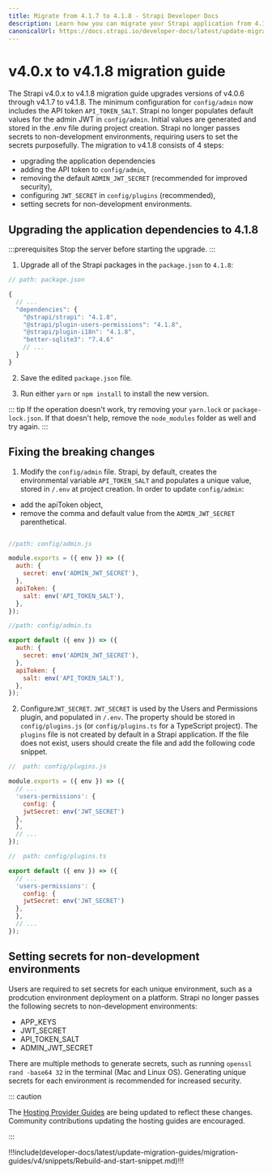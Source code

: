 ```yaml
---
title: Migrate from 4.1.7 to 4.1.8 - Strapi Developer Docs
description: Learn how you can migrate your Strapi application from 4.1.7 to 4.1.8.
canonicalUrl: https://docs.strapi.io/developer-docs/latest/update-migration-guides/migration-guides/v4/migration-guide-4.0.x-to-4.1.8.html
---
```


# v4.0.x to v4.1.8 migration guide

The Strapi v4.0.x to v4.1.8 migration guide upgrades versions of v4.0.6 through v4.1.7 to v4.1.8. The minimum configuration for `config/admin` now includes the API token `API_TOKEN_SALT`. Strapi no longer populates default values for the admin JWT in `config/admin`. Initial values are generated and stored in the .env file during project creation. Strapi no longer passes secrets to non-development environments, requiring users to set the secrets purposefully. The migration to v4.1.8 consists of 4 steps:

- upgrading the application dependencies
- adding the API token to `config/admin`,
- removing the default `ADMIN_JWT_SECRET` (recommended for improved security),
- configuring `JWT_SECRET` in `config/plugins` (recommended),
- setting secrets for non-development environments.

## Upgrading the application dependencies to 4.1.8

:::prerequisites
Stop the server before starting the upgrade.
:::

1. Upgrade all of the Strapi packages in the `package.json` to `4.1.8`:

```jsx
// path: package.json

{
  // ...
  "dependencies": {
    "@strapi/strapi": "4.1.8",
    "@strapi/plugin-users-permissions": "4.1.8",
    "@strapi/plugin-i18n": "4.1.8",
    "better-sqlite3": "7.4.6"
    // ...
  }
}

```

2. Save the edited `package.json` file.

3. Run either `yarn` or `npm install` to install the new version.

::: tip
If the operation doesn't work, try removing your `yarn.lock` or `package-lock.json`. If that doesn't help, remove the `node_modules` folder as well and try again.
:::

## Fixing the breaking changes

1. Modify the `config/admin` file. Strapi, by default, creates the environmental variable `API_TOKEN_SALT` and populates a unique value, stored in `/.env` at project creation. In order to update `config/admin`:

- add the apiToken object,
- remove the comma and default value from the `ADMIN_JWT_SECRET` parenthetical.

<code-group>

<code-block title="JAVASCRIPT">

```jsx

//path: config/admin.js

module.exports = ({ env }) => ({
  auth: {
    secret: env('ADMIN_JWT_SECRET'),
  },
  apiToken: {
    salt: env('API_TOKEN_SALT'),
  },
});

```

</code-block>

<code-block title="TYPESCRIPT">

```jsx
//path: config/admin.ts

export default ({ env }) => ({
  auth: {
    secret: env('ADMIN_JWT_SECRET'),
  },
  apiToken: {
    salt: env('API_TOKEN_SALT'),
  },
});


```

</code-block>

</code-group>

2. Configure`JWT_SECRET`. `JWT_SECRET` is used by the Users and Permissions plugin, and populated in `/.env`. The property should be stored in `config/plugins.js` (or `config/plugins.ts` for a TypeScript project). The `plugins` file is not created by default in a Strapi application. If the file does not exist, users should create the file and add the following code snippet.

<code-group>

<code-block title="JAVASCRIPT">

```jsx
//  path: config/plugins.js

module.exports = ({ env }) => ({
  // ...
  'users-permissions': {
    config: {
    jwtSecret: env('JWT_SECRET')
  },
  },
  // ...
});

```

</code-block>

<code-block title="TYPESCRIPT">

```jsx
//  path: config/plugins.ts

export default ({ env }) => ({
  // ...
  'users-permissions': {
    config: {
    jwtSecret: env('JWT_SECRET')
  },
  },
  // ...
});

```

</code-block>

</code-group>

## Setting secrets for non-development environments

Users are required to set secrets for each unique environment, such as a prodcution environment deployment on a platform. Strapi no longer passes the following secrets to non-development environments:

- APP_KEYS
- JWT_SECRET
- API_TOKEN_SALT
- ADMIN_JWT_SECRET

There are multiple methods to generate secrets, such as running `openssl rand -base64 32` in the terminal (Mac and Linux OS). Generating unique secrets for each environment is recommended for increased security.

::: caution

The [Hosting Provider Guides](/developer-docs/latest/setup-deployment-guides/deployment.html#hosting-provider-guides.md) are being updated to reflect these changes. Community contributions updating the hosting guides are encouraged.

:::

!!!include(developer-docs/latest/update-migration-guides/migration-guides/v4/snippets/Rebuild-and-start-snippet.md)!!!